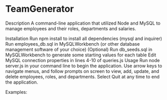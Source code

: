 # TeamGenerator

Description
A command-line application that utilized Node and MySQL to manage employees and their roles, departments and salaries.

Installation
Run npm install to install all dependencies (mysql and inquirer)
Run employees_db.sql in MySQLWorkbench (or other database management software of your choice)
(Optional) Run db_seeds.sql in MySQLWorkbench to generate some starting values for each table
Edit MySQL connection properties in lines 4-10 of queries.js
Usage
Run node server.js in your command line to begin the application. Use arrow keys to navigate menus, and follow prompts on screen to view, add, update, and delete employees, roles, and departments. Select Quit at any time to end the application.

Examples:
